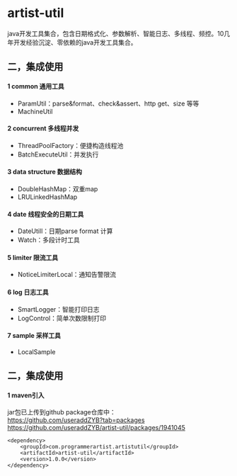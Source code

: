 # artist-util
java开发工具集合，包含日期格式化、参数解析、智能日志、多线程、频控。10几年开发经验沉淀、零依赖的java开发工具集合。


## 二，集成使用

#### 1 common 通用工具  

* ParamUtil：parse&format、check&assert、http get、size 等等  
* MachineUtil

#### 2 concurrent 多线程并发  

* ThreadPoolFactory：便捷构造线程池
* BatchExecuteUtil：并发执行

#### 3 data structure 数据结构  

* DoubleHashMap：双重map
* LRULinkedHashMap

#### 4 date 线程安全的日期工具  

* DateUtill：日期parse format 计算
* Watch：多段计时工具

#### 5 limiter 限流工具  

* NoticeLimiterLocal：通知告警限流

#### 6 log 日志工具  

* SmartLogger：智能打印日志
* LogControl：简单次数限制打印

#### 7 sample 采样工具  

* LocalSample


## 二，集成使用

#### 1 maven引入

jar包已上传到github package仓库中：  
https://github.com/useraddZYB?tab=packages   
https://github.com/useraddZYB/artist-util/packages/1941045

```
<dependency>
    <groupId>com.programmerartist.artistutil</groupId>
    <artifactId>artist-util</artifactId>
    <version>1.0.0</version>
</dependency>
```  
